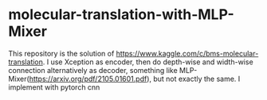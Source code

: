 # molecular-translation-with-MLP-Mixer
This repository is the solution of https://www.kaggle.com/c/bms-molecular-translation. I use Xception as encoder, then do depth-wise and width-wise connection alternatively as decoder, something like MLP-Mixer(https://arxiv.org/pdf/2105.01601.pdf), but not exactly the same. I implement with pytorch cnn
